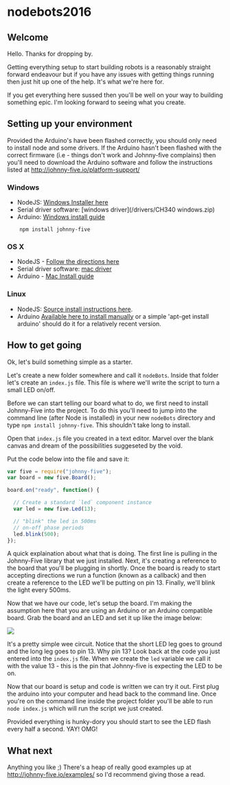 # nodebots2016

## Welcome ##

Hello. Thanks for dropping by.

Getting everything setup to start building robots is a reasonably straight forward endeavour but if you have any issues with getting things running then just hit up one of the help. It's what we're here for.

If you get everything here sussed then you'll be well on your way to building something epic. I'm looking forward to seeing what you create.

## Setting up your environment ##

Provided the Arduino's have been flashed correctly, you should only need to install node and some drivers. If the Arduino hasn't been flashed with the correct firmware (i.e - things don't work and Johnny-five complains) then you'll need to download the Arduino software and follow the instructions listed at http://johnny-five.io/platform-support/

### Windows ###


* NodeJS: [Windows Installer here](http://nodejs.org/download/)
* Serial driver software: [windows driver](/drivers/CH340 windows.zip)
* Arduino: [Windows install guide](https://www.arduino.cc/en/guide/windows)

```
    npm install johnny-five
```

### OS X ###

* NodeJS - [Follow the directions here](http://nodejs.org)
* Serial driver software: [mac driver](/drivers/ch340-mac-driver.zip)
* Arduino - [Mac Install guide](http://arduino.cc/en/Guide/MacOSX)

### Linux ###

* NodeJS: [Source install instructions here](http://howtonode.org/how-to-install-nodejs).
* Arduino [Available here to install manually](http://playground.arduino.cc/Learning/Linux) or a simple 'apt-get install arduino' should do it for a relatively recent version.

## How to get going ##

Ok, let's build something simple as a starter.

Let's create a new folder somewhere and call it `nodeBots`. Inside that folder let's create an `index.js` file. This file is where we'll write the script to turn a small LED on/off.

Before we can start telling our board what to do, we first need to install Johnny-Five into the project. To do this you'll need to jump into the command line (after Node is installed) in your new `nodeBots` directory and type `npm install johnny-five`. This shouldn't take long to install.

Open that `index.js` file you created in a text editor. Marvel over the blank canvas and dream of the possibilities suggeseted by the void.

Put the code below into the file and save it:

``` javascript
var five = require("johnny-five");
var board = new five.Board();

board.on("ready", function() {

  // Create a standard `led` component instance
  var led = new five.Led(13);

  // "blink" the led in 500ms
  // on-off phase periods
  led.blink(500);
});
```

A quick explaination about what that is doing. The first line is pulling in the Johnny-Five library that we just installed. Next, it's creating a reference to the board that you'll be plugging in shortly. Once the board is ready to start accepting directions we run a function (known as a callback) and then create a reference to the LED we'll be putting on pin 13. Finally, we'll blink the light every 500ms.

Now that we have our code, let's setup the board. I'm making the assumption here that you are using an Arduino or an Arduino compatible board. Grab the board and an LED and set it up like the image below:

![](http://johnny-five.io/img/breadboard/led-13.png)

It's a pretty simple wee circuit. Notice that the short LED leg goes to ground and the long leg goes to pin 13. Why pin 13? Look back at the code you just entered into the `index.js` file. When we create the `led` variable we call it with the value 13 - this is the pin that Johnny-five is expecting the LED to be on.

Now that our board is setup and code is written we can try it out. First plug the arduino into your computer and head back to the command line. Once you're on the command line inside the project folder you'll be able to run `node index.js` which will run the script we just created.

Provided everything is hunky-dory you should start to see the LED flash every half a second. YAY! OMG!

## What next ##

Anything you like ;) There's a heap of really good examples up at http://johnny-five.io/examples/ so I'd recommend giving those a read.

